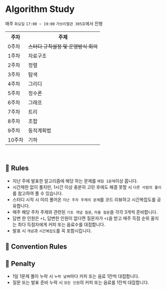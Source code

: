 # Algorithm Study
매주 `화요일` `17:00 ~ 19:00` `가브리엘관 305호`에서 진행

<table>
  <th>주차</th>
  <th>주제</th>
  <tr>
    <td>0주차</td>
    <td><s>스터디 규칙설정 및 운영방식 회의</s></td>
  </tr>
  <tr>
    <td>1주차</td>
    <td>자료구조</td>
  </tr>
  <tr>
    <td>2주차</td>
    <td>정렬</td>
  </tr>
  <tr>
    <td>3주차</td>
    <td>탐색</td>
  </tr>
  <tr>
    <td>4주차</td>
    <td>그리디</td>
  </tr>
  <tr>
    <td>5주차</td>
    <td>정수론</td>
  </tr>
  <tr>
    <td>6주차</td>
    <td>그래프</td>
  </tr>
  <tr>
    <td>7주차</td>
    <td>트리</td>
  </tr>
  <tr>
    <td>8주차</td>
    <td>조합</td>
  </tr>
  <tr>
    <td>9주차</td>
    <td>동적계획법</td>
  </tr>
  <tr>
    <td>10주차</td>
    <td>기하</td>
  </tr>
</table>

<br>

## 📢 Rules
- 지난 주에 발표한 알고리즘에 해당 하는 문제를 `매일 1문제`이상 풉니다.
- 시간제한 없이 풀지만, 1시간 이상 충분히 고민 후에도 해결 못할 시 `다른 사람의 풀이`를 참고하여 풀 수 있습니다.
- 스터디 시작 시 미리 풀어온 `지난 주차 주제의 문제`를 코드 리뷰하고 시간복잡도를 공유합니다.
- 매주 해당 주차 주제와 관련된 `기초 개념 질문`, `자율 질문`을 각각 3개씩 준비합니다.
- 답변 한 인원은 `+1`, 답변한 인원이 없다면 질문자가 `+1`을 받고 매주 득점 순위 꼴지는 최다 득점자에게 커피 또는 음료수를 대접합니다.
- 발표 시 `개념`과 `시간복잡도`를 꼭 포함시킵니다.
<!-- - 질문 답변 시 카카오톡에 답변을 미리 적어 공유한 후 한 명씩 차례대로 설명합니다. -->

## 📌 Convention Rules


## 🚫 Penalty
- 1일 1문제 풀이 누락 시 `누락 날짜`마다 커피 또는 음료 1잔씩 대접합니다.
- 질문 또는 발표 준비 누락 시 `모든 인원`의 커피 또는 음료를 1잔씩 대접합니다.

